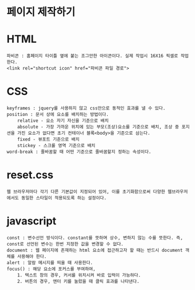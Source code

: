 # 페이지 제작하기

# HTML
    파비콘 : 홈페이지 타이틀 옆에 붙는 조그만한 아이콘이다. 실제 작업시 16X16 픽셀로 작업한다.
    <link rel="shortcut icon" href="파비콘 파일 경로"> 

# CSS
    keyframes : jquery를 사용하지 않고 css만으로 동적인 효과를 낼 수 있다.
    position : 문서 상에 요소를 배치하는 방법이다.
        relative - 요소 자기 자신을 기준으로 배치
        absolute - 가장 가까운 위치에 있는 부모(조상)요소를 기준으로 배치, 조상 중 포지션을 가진 요소가 없다면 초기 컨테이너 블록<body>을 기준으로 삼는다.
        fixed - 뷰포트 기준으로 배치
        stickey - 스크롤 영역 기준으로 배치
    word-break : 줄바꿈할 때 어떤 기준으로 줄바꿈할지 정하는 속성이다.
# reset.css
    웹 브라우저마다 각기 다른 기본값이 지정되어 있어, 이를 초기화함으로써 다양한 웹브라우저에서도 동일한 스타일이 적용되도록 하는 설정이다.

# javascript
    const : 변수선언 방식이다. constant를 뜻하며 상수, 변하지 않는 수를 뜻한다. 즉, const로 선언된 변수는 한번 지정한 값을 변경할 수 없다.
    document : 웹 페이지에 존재하는 html 요소에 접근하고자 할 때는 반드시 document 객체를 사용해야 한다.
    alert : 알람 메시지를 띄울 때 사용한다.
    focus() : 해당 요소에 포커스를 부여하여,
        1. 텍스트 창의 경우, 커서를 위치시켜 바로 입력이 가능하다.
        2. 버튼의 경우, 엔터 키를 눌렀을 때 클릭 효과를 나타낸다.

 

